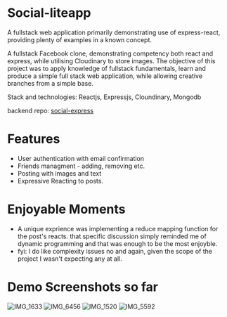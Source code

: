 # Social-liteapp
A fullstack web application primarily demonstrating use of express-react, providing plenty of examples in a known concept.

A fullstack Facebook clone, demonstrating competency both react and express, while utilising Cloudinary to store images.
The objective of this project was to apply knowledge of fullstack fundamentals, learn and produce a simple full stack web application, while allowing creative branches from a simple base.

Stack and technologies: Reactjs, Expressjs, Cloundinary, Mongodb

backend repo: [social-express](https://github.com/emcleandev/Social-express)

# Features
- User authentication with email confirmation
- Friends managment - adding, removing etc.
- Posting with images and text
- Expressive Reacting to posts.


# Enjoyable Moments
- A unique exprience was implementing a reduce mapping function for the post's reacts. that specific discussion simply reminded me of dynamic programming and that was enough to be the most enjoyble.
- fyi: I do like complexity issues no and again, given the scope of the project I wasn't expecting any at all.  

# Demo Screenshots so far 
![IMG_1633](https://user-images.githubusercontent.com/58271203/189490953-e6d5f7e6-bb5e-473d-8011-884e0a55c455.jpeg)
![IMG_6456](https://user-images.githubusercontent.com/58271203/189491067-51bd92a9-82df-4011-93ed-7b4b66556d22.jpeg)
![IMG_1520](https://user-images.githubusercontent.com/58271203/189491081-4b7c8716-1d64-438b-88e7-160b350663a7.jpeg)
![IMG_5592](https://user-images.githubusercontent.com/58271203/189491106-285e9e47-0c66-4185-a61f-c3d4405ea40d.jpeg)




